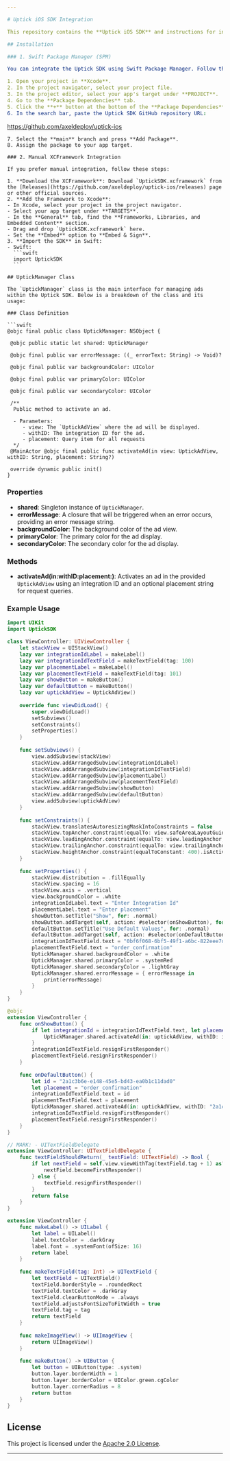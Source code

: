 ```yaml
---

# Uptick iOS SDK Integration

This repository contains the **Uptick iOS SDK** and instructions for integrating it into your iOS app. You can integrate the SDK via **Swift Package Manager (SPM)** or **manually** by adding the provided **XCFramework**.

## Installation

### 1. Swift Package Manager (SPM)

You can integrate the Uptick SDK using Swift Package Manager. Follow these steps:

1. Open your project in **Xcode**.
2. In the project navigator, select your project file.
3. In the project editor, select your app's target under **PROJECT**.
4. Go to the **Package Dependencies** tab.
5. Click the **+** button at the bottom of the **Package Dependencies** section.
6. In the search bar, paste the Uptick SDK GitHub repository URL:
   ```
   https://github.com/axeldeploy/uptick-ios
   ```
7. Select the **main** branch and press **Add Package**.
8. Assign the package to your app target.

### 2. Manual XCFramework Integration

If you prefer manual integration, follow these steps:

1. **Download the XCFramework**: Download `UptickSDK.xcframework` from the [Releases](https://github.com/axeldeploy/uptick-ios/releases) page or other official sources.
2. **Add the Framework to Xcode**:
   - In Xcode, select your project in the project navigator.
   - Select your app target under **TARGETS**.
   - In the **General** tab, find the **Frameworks, Libraries, and Embedded Content** section.
   - Drag and drop `UptickSDK.xcframework` here.
   - Set the **Embed** option to **Embed & Sign**.
3. **Import the SDK** in Swift:
   - Swift:
     ```swift
     import UptickSDK
     ```

## UptickManager Class

The `UptickManager` class is the main interface for managing ads within the Uptick SDK. Below is a breakdown of the class and its usage:

### Class Definition

```swift
@objc final public class UptickManager: NSObject {

    @objc public static let shared: UptickManager

    @objc final public var errorMessage: ((_ errorText: String) -> Void)?

    @objc final public var backgroundColor: UIColor

    @objc final public var primaryColor: UIColor

    @objc final public var secondaryColor: UIColor

    /**
     Public method to activate an ad.
     
     - Parameters:
        - view: The `UptickAdView` where the ad will be displayed.
        - withID: The integration ID for the ad.
        - placement: Query item for all requests
     */
    @MainActor @objc final public func activateAd(in view: UptickAdView, withID: String, placement: String?)

    override dynamic public init()
}
```

### Properties

- **shared**: Singleton instance of `UptickManager`.
- **errorMessage**: A closure that will be triggered when an error occurs, providing an error message string.
- **backgroundColor**: The background color of the ad view.
- **primaryColor**: The primary color for the ad display.
- **secondaryColor**: The secondary color for the ad display.

### Methods

- **activateAd(in:withID:placement:)**: Activates an ad in the provided `UptickAdView` using an integration ID and an optional placement string for request queries.

### Example Usage

```swift
import UIKit
import UptickSDK

class ViewController: UIViewController {
    let stackView = UIStackView()
    lazy var integrationIdLabel = makeLabel()
    lazy var integrationIdTextField = makeTextField(tag: 100)
    lazy var placementLabel = makeLabel()
    lazy var placementTextField = makeTextField(tag: 101)
    lazy var showButton = makeButton()
    lazy var defaultButton = makeButton()
    lazy var uptickAdView = UptickAdView()
    
    override func viewDidLoad() {
        super.viewDidLoad()
        setSubviews()
        setConstraints()
        setProperties()
    }
    
    func setSubviews() {
        view.addSubview(stackView)
        stackView.addArrangedSubview(integrationIdLabel)
        stackView.addArrangedSubview(integrationIdTextField)
        stackView.addArrangedSubview(placementLabel)
        stackView.addArrangedSubview(placementTextField)
        stackView.addArrangedSubview(showButton)
        stackView.addArrangedSubview(defaultButton)
        view.addSubview(uptickAdView)
    }
    
    func setConstraints() {
        stackView.translatesAutoresizingMaskIntoConstraints = false
        stackView.topAnchor.constraint(equalTo: view.safeAreaLayoutGuide.topAnchor, constant: 16).isActive = true
        stackView.leadingAnchor.constraint(equalTo: view.leadingAnchor, constant: 16).isActive = true
        stackView.trailingAnchor.constraint(equalTo: view.trailingAnchor, constant: -16).isActive = true
        stackView.heightAnchor.constraint(equalToConstant: 400).isActive = true
    }
    
    func setProperties() {
        stackView.distribution = .fillEqually
        stackView.spacing = 16
        stackView.axis = .vertical
        view.backgroundColor = .white
        integrationIdLabel.text = "Enter Integration Id"
        placementLabel.text = "Enter placement"
        showButton.setTitle("Show", for: .normal)
        showButton.addTarget(self, action: #selector(onShowButton), for: .touchUpInside)
        defaultButton.setTitle("Use Default Values", for: .normal)
        defaultButton.addTarget(self, action: #selector(onDefaultButton), for: .touchUpInside)
        integrationIdTextField.text = "0bf6f068-6bf5-49f1-a6bc-822eee7d4db3"
        placementTextField.text = "order_confirmation"
        UptickManager.shared.backgroundColor = .white
        UptickManager.shared.primaryColor = .systemRed
        UptickManager.shared.secondaryColor = .lightGray
        UptickManager.shared.errorMessage = { errorMessage in
            print(errorMessage)
        }
    }
}

@objc
extension ViewController {
    func onShowButton() {
        if let integrationId = integrationIdTextField.text, let placement = placementTextField.text {
            UptickManager.shared.activateAd(in: uptickAdView, withID: integrationId, placement: placement)
        }
        integrationIdTextField.resignFirstResponder()
        placementTextField.resignFirstResponder()
    }
    
    func onDefaultButton() {
        let id = "2a1c3b6e-e148-45e5-bd43-ea0b1c11dad0"
        let placement = "order_confirmation"
        integrationIdTextField.text = id
        placementTextField.text = placement
        UptickManager.shared.activateAd(in: uptickAdView, withID: "2a1c3b6e-e148-45e5-bd43-ea0b1c11dad0", placement: "order_confirmation")
        integrationIdTextField.resignFirstResponder()
        placementTextField.resignFirstResponder()
    }
}

// MARK: - UITextFieldDelegate
extension ViewController: UITextFieldDelegate {
    func textFieldShouldReturn(_ textField: UITextField) -> Bool {
        if let nextField = self.view.viewWithTag(textField.tag + 1) as? UITextField {
            nextField.becomeFirstResponder()
        } else {
            textField.resignFirstResponder()
        }
        return false
    }
}

extension ViewController {
    func makeLabel() -> UILabel {
        let label = UILabel()
        label.textColor = .darkGray
        label.font = .systemFont(ofSize: 16)
        return label
    }
    
    func makeTextField(tag: Int) -> UITextField {
        let textField = UITextField()
        textField.borderStyle = .roundedRect
        textField.textColor = .darkGray
        textField.clearButtonMode = .always
        textField.adjustsFontSizeToFitWidth = true
        textField.tag = tag
        return textField
    }
    
    func makeImageView() -> UIImageView {
        return UIImageView()
    }
    
    func makeButton() -> UIButton {
        let button = UIButton(type: .system)
        button.layer.borderWidth = 1
        button.layer.borderColor = UIColor.green.cgColor
        button.layer.cornerRadius = 8
        return button
    }
}

```

## License

This project is licensed under the [Apache 2.0 License](LICENSE).

---
```

